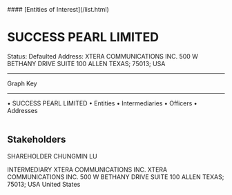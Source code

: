 <link rel="stylesheet" type="text/css" href="../../assets/style.css">
#### [Entities of Interest](/list.html)

<style>
body{background-image:url("http://eoi-graphs.s3-website-eu-west-1.amazonaws.com/SUCCESS_PEARL_LIMITED.png");background-repeat: no-repeat;background-size: contain;}
.markdown>p>span{background-color: white;}
</style>

# SUCCESS PEARL LIMITED
<span>Status: Defaulted
Address: XTERA COMMUNICATIONS INC.  500 W BETHANY DRIVE SUITE 100 ALLEN TEXAS; 75013; USA
</span>

---



<div class="legend">
Graph Key
<hr>
<span class="focus">• SUCCESS PEARL LIMITED</span>
<span class="entity">• Entities</span>
<span class="intermediary">• Intermediaries</span>
<span class="officer">• Officers</span>
<span class="address">• Addresses</span>
</div><br>


## Stakeholders
<span>SHAREHOLDER
CHUNGMIN LU
</span>

<span>INTERMEDIARY
XTERA COMMUNICATIONS INC.
XTERA COMMUNICATIONS INC.  500 W BETHANY DRIVE SUITE 100 ALLEN TEXAS; 75013; USA
United States
</span>


